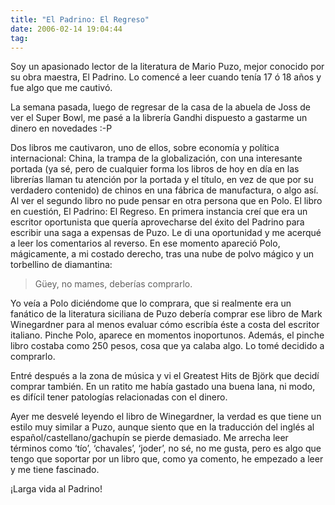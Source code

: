 ```yaml
---
title: "El Padrino: El Regreso"
date: 2006-02-14 19:04:44
tag: 
---
```

<p>Soy un apasionado lector de la literatura de Mario Puzo, mejor conocido por su obra maestra, El Padrino. Lo comencé a leer cuando tenía 17 ó 18 años y fue algo que me cautivó.

La semana pasada, luego de regresar de la casa de la abuela de Joss de ver el Super Bowl, me pasé a la librería Gandhi dispuesto a gastarme un dinero en novedades :-P

Dos libros me cautivaron, uno de ellos, sobre economía y política internacional: China, la trampa de la globalización, con una interesante portada (ya sé, pero de cualquier forma los libros de hoy en día en las librerías llaman tu atención por la portada y el título, en vez de que por su verdadero contenido) de chinos en una fábrica de manufactura, o algo así. Al ver el segundo libro no pude pensar en otra persona que en Polo. El libro en cuestión, El Padrino: El Regreso. En primera instancia creí que era un escritor oportunista que quería aprovecharse del éxito del Padrino para escribir una saga a expensas de Puzo. Le di una oportunidad y me acerqué a leer los comentarios al reverso. En ese momento apareció Polo, mágicamente, a mi costado derecho, tras una nube de polvo mágico y un torbellino de diamantina:
</p>
<blockquote>Güey, no mames, deberías comprarlo.</blockquote>
<p>
Yo veía a Polo diciéndome que lo comprara, que si realmente era un fanático de la literatura siciliana de Puzo debería comprar ese libro de Mark Winegardner para al menos evaluar cómo escribía éste a costa del escritor italiano. Pinche Polo, aparece en momentos inoportunos. Además, el pinche libro costaba como 250 pesos, cosa que ya calaba algo. Lo tomé decidido a comprarlo.

Entré después a la zona de música y vi el Greatest Hits de Björk que decidí comprar también. En un ratito me había gastado una buena lana, ni modo, es difícil tener patologías relacionadas con el dinero.

Ayer me desvelé leyendo el libro de Winegardner, la verdad es que tiene un estilo muy similar a Puzo, aunque siento que en la traducción del inglés al español/castellano/gachupín se pierde demasiado. Me arrecha leer términos como &#8216;tío&#8217;, &#8216;chavales&#8217;, &#8216;joder&#8217;, no sé, no me gusta, pero es algo que tengo que soportar por un libro que, como ya comento, he empezado a leer y me tiene fascinado.

¡Larga vida al Padrino! </p>
